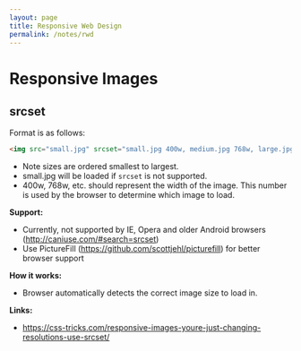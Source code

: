 ```yaml
---
layout: page
title: Responsive Web Design
permalink: /notes/rwd
---
```


# Responsive Images

## srcset

Format is as follows:

``` html
<img src="small.jpg" srcset="small.jpg 400w, medium.jpg 768w, large.jpg 1024w" alt="Responsive Image" />
```

*   Note sizes are ordered smallest to largest.
*   small.jpg will be loaded if `srcset` is not supported.
*   400w, 768w, etc. should represent the width of the image. This number is used by the browser to determine which image to load.

**Support:**

*   Currently, not supported by IE, Opera and older Android browsers (http://caniuse.com/#search=srcset)
*   Use PictureFill (https://github.com/scottjehl/picturefill) for better browser support

**How it works:**

*   Browser automatically detects the correct image size to load in.

**Links:**

*   https://css-tricks.com/responsive-images-youre-just-changing-resolutions-use-srcset/
